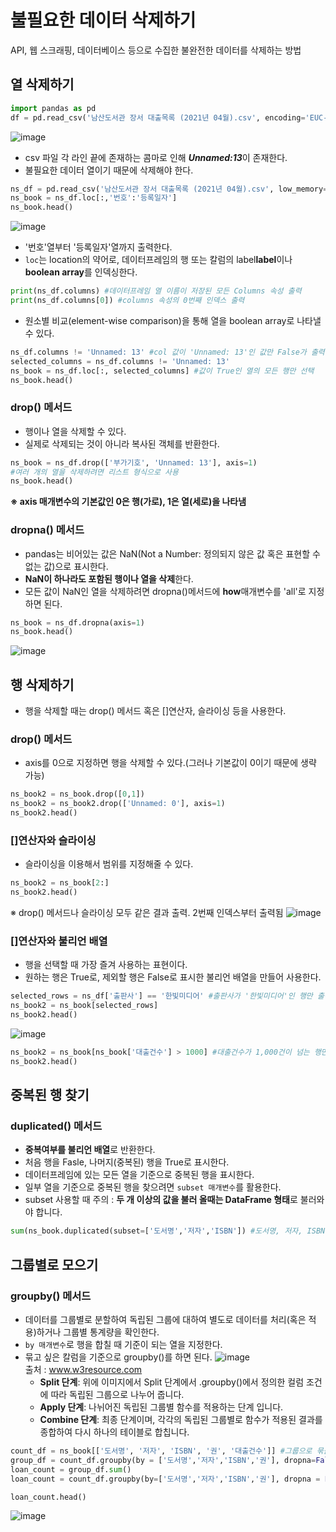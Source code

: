 # 불필요한 데이터 삭제하기 
API, 웹 스크래핑, 데이터베이스 등으로 수집한 불완전한 데이터를 삭제하는 방법

## 열 삭제하기
```py
import pandas as pd
df = pd.read_csv('남산도서관 장서 대출목록 (2021년 04월).csv', encoding='EUC-KR')
```
![image](https://github.com/user-attachments/assets/f69df931-25ec-4feb-b2fa-e81ef37d8af3)<br>
- csv 파일 각 라인 끝에 존재하는 콤마로 인해 ***Unnamed:13***이 존재한다.
- 불필요한 데이터 열이기 때문에 삭제해야 한다.

```py
ns_df = pd.read_csv('남산도서관 장서 대출목록 (2021년 04월).csv', low_memory=False)
ns_book = ns_df.loc[:,'번호':'등록일자'] 
ns_book.head()
```

![image](https://github.com/user-attachments/assets/2ede0316-aad0-4a0b-92d6-75046c881c8a)<br>
- '번호'열부터 '등록일자'열까지 출력한다.
- ```loc```는 location의 약어로, 데이터프레임의 행 또는 칼럼의 label**label**이나 **boolean array**를 인덱싱한다.
```py
print(ns_df.columns) #데이터프레임 열 이름이 저장된 모든 Columns 속성 출력
print(ns_df.columns[0]) #columns 속성의 0번째 인덱스 출력
```
- 원소별 비교(element-wise comparison)을 통해 열을 boolean array로 나타낼 수 있다.
```py
ns_df.columns != 'Unnamed: 13' #col 값이 'Unnamed: 13'인 값만 False가 출력
selected_columns = ns_df.columns != 'Unnamed: 13'
ns_book = ns_df.loc[:, selected_columns] #값이 True인 열의 모든 행만 선택
ns_book.head()
```

### drop() 메서드
- 행이나 열을 삭제할 수 있다.
- 실제로 삭제되는 것이 아니라 복사된 객체를 반환한다.
```py
ns_book = ns_df.drop(['부가기호', 'Unnamed: 13'], axis=1)  
#여러 개의 열을 삭제하려면 리스트 형식으로 사용 
ns_book.head()
```
**※ axis 매개변수의 기본값인 0은 행(가로), 1은 열(세로)을 나타냄**

### dropna() 메서드
- pandas는 비어있는 값은 NaN(Not a Number: 정의되지 않은 값 혹은 표현할 수 없는 값)으로 표시한다.
- **NaN이 하나라도 포함된 행이나 열을 삭제**한다.
- 모든 값이 NaN인 열을 삭제하려면 dropna()메서드에 **how**매개변수를 'all'로 지정하면 된다.
```py
ns_book = ns_df.dropna(axis=1)
ns_book.head()
```
![image](https://github.com/user-attachments/assets/2bd4c219-db80-47e9-a706-41cf4def8c45)


## 행 삭제하기
- 행을 삭제할 때는 drop() 메서드 혹은 []연산자, 슬라이싱 등을 사용한다.
  
### drop() 메서드
- axis를 0으로 지정하면 행을 삭제할 수 있다.(그러나 기본값이 0이기 때문에 생략 가능)
```py
ns_book2 = ns_book.drop([0,1])
ns_book2 = ns_book2.drop(['Unnamed: 0'], axis=1)
ns_book2.head()
```

### []연산자와 슬라이싱
- 슬라이싱을 이용해서 범위를 지정해줄 수 있다.
```py
ns_book2 = ns_book[2:]
ns_book2.head()
```
※ drop() 메서드나 슬라이싱 모두 같은 결과 출력. 2번째 인덱스부터 출력됨
![image](https://github.com/user-attachments/assets/7a086f6a-2e0a-45e4-8d3f-e5eeb7399ceb)

### []연산자와 불리언 배열
- 행을 선택할 때 가장 즐겨 사용하는 표현이다.
- 원하는 행은 True로, 제외할 행은 False로 표시한 불리언 배열을 만들어 사용한다.
```py
selected_rows = ns_df['출판사'] == '한빛미디어' #출판사가 '한빛미디어'인 행만 출력
ns_book2 = ns_book[selected_rows]
ns_book2.head()
```
![image](https://github.com/user-attachments/assets/249e11d9-5f86-4287-9e52-09f3b0bc70e7)

```py
ns_book2 = ns_book[ns_book['대출건수'] > 1000] #대출건수가 1,000건이 넘는 행만 출력
ns_book2.head()
```

## 중복된 행 찾기
### duplicated() 메서드
- **중복여부를 불리언 배열**로 반환한다.
- 처음 행을 Fasle, 나머지(중복된) 행을 True로 표시한다.
- 데이터프레임에 있는 모든 열을 기준으로 중복된 행을 표시한다.
- 일부 열을 기준으로 중복된 행을 찾으려면 ```subset 매개변수```를 활용한다.
- subset 사용할 때 주의 : **두 개 이상의 값을 불러 올때는 DataFrame 형태**로 불러와야 합니다.
```py
sum(ns_book.duplicated(subset=['도서명','저자','ISBN']) #도서명, 저자, ISBN으로 한정하여 중복 검사 
```

## 그룹별로 모으기 
### groupby() 메서드
- 데이터를 그룹별로 분할하여 독립된 그룹에 대하여 별도로 데이터를 처리(혹은 적용)하거나 그룹별 통계량을 확인한다.
- ```by 매개변수```로 행을 합칠 때 기준이 되는 열을 지정한다.
- 묶고 싶은 칼럼을 기준으로 groupby()를 하면 된다.
![image](https://github.com/user-attachments/assets/8e8e8079-93b7-40c7-a587-8ea3177a60b9) <br>
출처 : www.w3resource.com <br>
  - **Split 단계**: 위에 이미지에서 Split 단계에서 .groupby()에서 정의한 컬럼 조건에 따라 독립된 그룹으로 나누어 줍니다.
  - **Apply 단계**: 나뉘어진 독립된 그룹별 함수를 적용하는 단계 입니다.
  - **Combine 단계**: 최종 단계이며, 각각의 독립된 그룹별로 함수가 적용된 결과를 종합하여 다시 하나의 테이블로 합칩니다.
```py
count_df = ns_book[['도서명', '저자', 'ISBN', '권', '대출건수']] #그룹으로 묶을 기준 열과 대출건수 열만 선택해서 사용
group_df = count_df.groupby(by = ['도서명','저자','ISBN','권'], dropna=False) #이 4개의 열을 묶어줌 (groupby는 NaN이 있는 행을 삭제하기 대문에 dropna = False 설정)
loan_count = group_df.sum()
loan_count = count_df.groupby(by=['도서명','저자','ISBN','권'], dropna = False).sum() #

loan_count.head()
```
![image](https://github.com/user-attachments/assets/65cd401a-5ca0-4ca2-bacc-b3d96ce1ee57)



